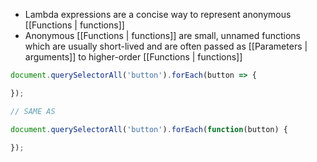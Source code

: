 - Lambda expressions are a concise way to represent anonymous [[Functions | functions]]
- Anonymous [[Functions | functions]] are small, unnamed functions which are usually short-lived and are often passed as [[Parameters | arguments]] to higher-order [[Functions | functions]]

```javascript
document.querySelectorAll('button').forEach(button => {

});

// SAME AS

document.querySelectorAll('button').forEach(function(button) {

});
```